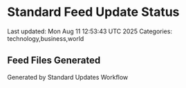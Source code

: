 # Standard Feed Update Status
Last updated: Mon Aug 11 12:53:43 UTC 2025
Categories: technology,business,world

## Feed Files Generated

Generated by Standard Updates Workflow
